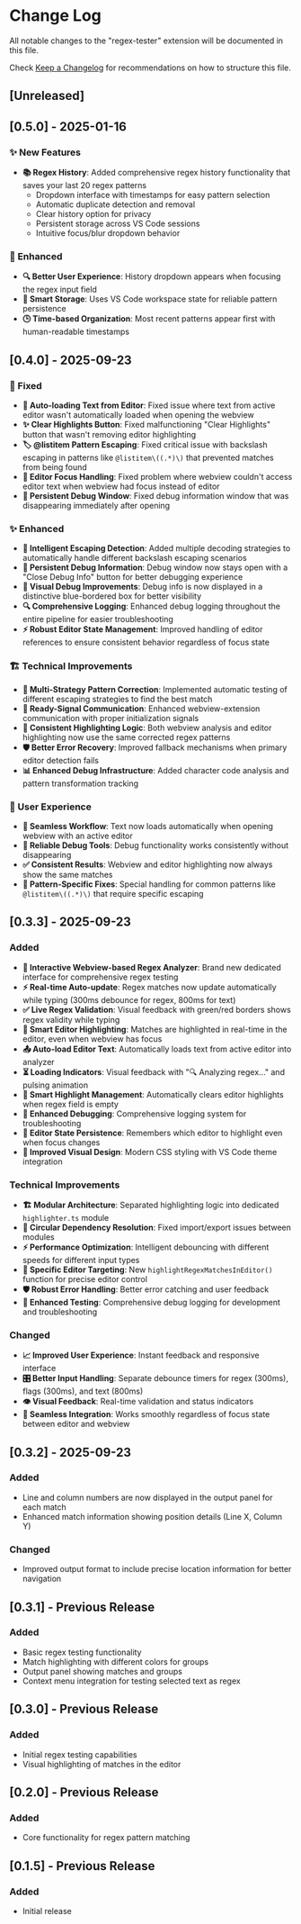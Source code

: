 # Change Log

All notable changes to the "regex-tester" extension will be documented in this file.

Check [Keep a Changelog](http://keepachangelog.com/) for recommendations on how to structure this file.

## [Unreleased]

## [0.5.0] - 2025-01-16

### ✨ New Features
- **📚 Regex History**: Added comprehensive regex history functionality that saves your last 20 regex patterns
  - Dropdown interface with timestamps for easy pattern selection
  - Automatic duplicate detection and removal
  - Clear history option for privacy
  - Persistent storage across VS Code sessions
  - Intuitive focus/blur dropdown behavior

### 🎨 Enhanced
- **🔍 Better User Experience**: History dropdown appears when focusing the regex input field
- **💾 Smart Storage**: Uses VS Code workspace state for reliable pattern persistence
- **🕒 Time-based Organization**: Most recent patterns appear first with human-readable timestamps

## [0.4.0] - 2025-09-23

### 🐛 Fixed
- **🔧 Auto-loading Text from Editor**: Fixed issue where text from active editor wasn't automatically loaded when opening the webview
- **✨ Clear Highlights Button**: Fixed malfunctioning "Clear Highlights" button that wasn't removing editor highlighting
- **🏷️ @listitem Pattern Escaping**: Fixed critical issue with backslash escaping in patterns like `@listitem\((.*)\)` that prevented matches from being found
- **🎯 Editor Focus Handling**: Fixed problem where webview couldn't access editor text when webview had focus instead of editor
- **🔄 Persistent Debug Window**: Fixed debug information window that was disappearing immediately after opening

### ✨ Enhanced
- **🧠 Intelligent Escaping Detection**: Added multiple decoding strategies to automatically handle different backslash escaping scenarios
- **📝 Persistent Debug Information**: Debug window now stays open with a "Close Debug Info" button for better debugging experience
- **🎨 Visual Debug Improvements**: Debug info is now displayed in a distinctive blue-bordered box for better visibility
- **🔍 Comprehensive Logging**: Enhanced debug logging throughout the entire pipeline for easier troubleshooting
- **⚡ Robust Editor State Management**: Improved handling of editor references to ensure consistent behavior regardless of focus state

### 🏗️ Technical Improvements
- **🎯 Multi-Strategy Pattern Correction**: Implemented automatic testing of different escaping strategies to find the best match
- **📱 Ready-Signal Communication**: Enhanced webview-extension communication with proper initialization signals
- **🔄 Consistent Highlighting Logic**: Both webview analysis and editor highlighting now use the same corrected regex patterns
- **🛡️ Better Error Recovery**: Improved fallback mechanisms when primary editor detection fails
- **📊 Enhanced Debug Infrastructure**: Added character code analysis and pattern transformation tracking

### 🎨 User Experience
- **🚀 Seamless Workflow**: Text now loads automatically when opening webview with an active editor
- **🔧 Reliable Debug Tools**: Debug functionality works consistently without disappearing
- **✅ Consistent Results**: Webview and editor highlighting now always show the same matches
- **🎯 Pattern-Specific Fixes**: Special handling for common patterns like `@listitem\((.*)\)` that require specific escaping

## [0.3.3] - 2025-09-23

### Added
- **🎉 Interactive Webview-based Regex Analyzer**: Brand new dedicated interface for comprehensive regex testing
- **⚡ Real-time Auto-update**: Regex matches now update automatically while typing (300ms debounce for regex, 800ms for text)
- **✅ Live Regex Validation**: Visual feedback with green/red borders shows regex validity while typing
- **🎯 Smart Editor Highlighting**: Matches are highlighted in real-time in the editor, even when webview has focus
- **📤 Auto-load Editor Text**: Automatically loads text from active editor into analyzer
- **⏳ Loading Indicators**: Visual feedback with "🔍 Analyzing regex..." and pulsing animation
- **🧹 Smart Highlight Management**: Automatically clears editor highlights when regex field is empty
- **🔧 Enhanced Debugging**: Comprehensive logging system for troubleshooting
- **💾 Editor State Persistence**: Remembers which editor to highlight even when focus changes
- **🎨 Improved Visual Design**: Modern CSS styling with VS Code theme integration

### Technical Improvements
- **🏗️ Modular Architecture**: Separated highlighting logic into dedicated `highlighter.ts` module
- **🔄 Circular Dependency Resolution**: Fixed import/export issues between modules
- **⚡ Performance Optimization**: Intelligent debouncing with different speeds for different input types
- **🎯 Specific Editor Targeting**: New `highlightRegexMatchesInEditor()` function for precise editor control
- **🛡️ Robust Error Handling**: Better error catching and user feedback
- **🧪 Enhanced Testing**: Comprehensive debug logging for development and troubleshooting

### Changed
- **📈 Improved User Experience**: Instant feedback and responsive interface
- **🎛️ Better Input Handling**: Separate debounce timers for regex (300ms), flags (300ms), and text (800ms)
- **👁️ Visual Feedback**: Real-time validation and status indicators
- **🔗 Seamless Integration**: Works smoothly regardless of focus state between editor and webview

## [0.3.2] - 2025-09-23

### Added
- Line and column numbers are now displayed in the output panel for each match
- Enhanced match information showing position details (Line X, Column Y)

### Changed
- Improved output format to include precise location information for better navigation

## [0.3.1] - Previous Release

### Added
- Basic regex testing functionality
- Match highlighting with different colors for groups
- Output panel showing matches and groups
- Context menu integration for testing selected text as regex

## [0.3.0] - Previous Release

### Added
- Initial regex testing capabilities
- Visual highlighting of matches in the editor

## [0.2.0] - Previous Release

### Added
- Core functionality for regex pattern matching

## [0.1.5] - Previous Release

### Added
- Initial release